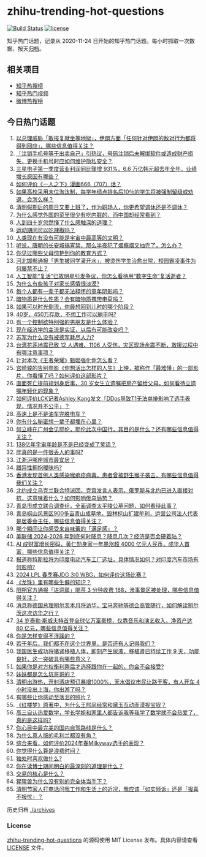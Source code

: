 # zhihu-trending-hot-questions

[![Build Status](https://github.com/justjavac/zhihu-trending-hot-questions/workflows/ci/badge.svg?branch=master)](https://github.com/justjavac/zhihu-trending-hot-questions/actions)
[![license](https://img.shields.io/github/license/justjavac/zhihu-trending-hot-questions)](https://github.com/justjavac/zhihu-trending-hot-questions/blob/master/LICENSE)

知乎热门话题，记录从 2020-11-24
日开始的知乎热门话题。每小时抓取一次数据，按天[归档](./archives)。

## 相关项目

- [知乎热搜榜](https://github.com/justjavac/zhihu-trending-top-search)
- [知乎热门视频](https://github.com/justjavac/zhihu-trending-hot-video)
- [微博热搜榜](https://github.com/justjavac/weibo-trending-hot-search)

## 今日热门话题

<!-- BEGIN -->
<!-- 最后更新时间 Sat Apr 06 2024 04:06:54 GMT+0800 (China Standard Time) -->

1. [以总理威胁「敢报复就坐等地狱」，伊朗方面「任何针对伊朗的敌对行为都将得到回应」，哪些信息值得关注？](https://www.zhihu.com/question/651823200)
1. [「注销手机号等于出卖自己」引热议，号码注销后未解绑软件或造成财产损失，更换手机号时应如何维护隐私安全？](https://www.zhihu.com/question/651809525)
1. [三星电子第一季度营业利润同比骤增 931%，6.6 万亿韩元超去年全年，业绩增长原因有哪些？](https://www.zhihu.com/question/651753860)
1. [如何评价《一人之下》漫画666（707）话？](https://www.zhihu.com/question/651687535)
1. [如果高校采用末位淘汰制，每学年绩点排名后10％的学生将被强制留级或劝退，会怎么样？](https://www.zhihu.com/question/651128258)
1. [清明假期后的周日又要上班了，作为职场人，你更希望调休还是不调休？](https://www.zhihu.com/question/651208000)
1. [为什么感觉外国的菜里很少有吃内脏的，而中国却经常看到？](https://www.zhihu.com/question/643098546)
1. [人到四十岁忽然懂了什么感触深的道理？](https://www.zhihu.com/question/639410716)
1. [运动期间可以吃辣椒吗？](https://www.zhihu.com/question/651830981)
1. [人类现在有没有可能是宇宙中最高等的文明？](https://www.zhihu.com/question/275244312)
1. [听说，唐朝的长安城搞宵禁，那么半夜犯了烟瘾烟又抽完了，怎么办？](https://www.zhihu.com/question/651044930)
1. [你见过哪些父母惊艳到你的教育方式？](https://www.zhihu.com/question/264918610)
1. [河北邯郸通报「男生被同学灌开水」，被烫伤学生治愈出院，校园霸凌事件为何屡禁不止？](https://www.zhihu.com/question/651793668)
1. [人工智能“复活”已故明星引发争议，你怎么看待用“数字生命”复活逝者？](https://www.zhihu.com/question/651823067)
1. [为什么有些孩子对家长感情很淡漠?](https://www.zhihu.com/question/651852834)
1. [每个人都有一辈子都无法释怀的童年阴影吗？](https://www.zhihu.com/question/651764287)
1. [暗物质是什么性质？会有暗物质携带电荷吗？](https://www.zhihu.com/question/642625290)
1. [如果可以时光倒流，你最想回到儿时的哪个阶段？](https://www.zhihu.com/question/651766400)
1. [40岁，450万存款，不想工作可以躺平吗?](https://www.zhihu.com/question/651411791)
1. [有一个控制欲特别强的男朋友是什么体验？](https://www.zhihu.com/question/403693757)
1. [现在经济学的主流是实证，以后有可能改变吗？](https://www.zhihu.com/question/522398586)
1. [苏军为什么没有被德军耗尽人力?](https://www.zhihu.com/question/651666528)
1. [台湾花莲地震已致 12 人遇难、1106 人受伤，灾区现场余震不断，救援过程中有哪注意事项？](https://www.zhihu.com/question/651774896)
1. [针对本次《王者荣耀》甄姬强化你怎么看？](https://www.zhihu.com/question/634631468)
1. [宫崎骏的告别电影《你想活出怎样的人生》上映，被称作「最难懂」的一部影片，你看懂了吗？如何评价这部影片？](https://www.zhihu.com/question/651803867)
1. [直面死亡提前规划身后事，30 岁女生立遗嘱把房产留给父母，如何看待立遗嘱年轻化的现象？](https://www.zhihu.com/question/651674284)
1. [如何评价LCK记者Ashley Kang发文「DDos导致T1无法单排影响了选手表现，情况并不公平」？](https://www.zhihu.com/question/651771731)
1. [高速上是不是油车完胜电车？](https://www.zhihu.com/question/612068284)
1. [你有什么秘密想一辈子都埋在心里？](https://www.zhihu.com/question/308692374)
1. [何立峰在广州会见耶伦，耶伦此次中国行，其目的是什么？还有哪些信息值得关注？](https://www.zhihu.com/question/651803409)
1. [138亿年宇宙年龄是不是已经变成了笑话？](https://www.zhihu.com/question/647299271)
1. [胖真的是一件很丢人的事吗?](https://www.zhihu.com/question/525944677)
1. [江浙沪哪座城市最宜居？](https://www.zhihu.com/question/629414196)
1. [跟异性拥抱暧昧吗?](https://www.zhihu.com/question/650791492)
1. [香港发现首例人类感染猴疱疹病毒，患者曾被野生猴子袭击，有哪些信息值得我们关注？](https://www.zhihu.com/question/651816648)
1. [北约成立乌克兰联合特派团，克宫发言人表示，俄罗斯与北约已进入直接对抗，这意味着什么？如何影响俄乌局势？](https://www.zhihu.com/question/651745417)
1. [青岛市成立联合调查组，全面调查太平陵公墓问题，如何看待此事？](https://www.zhihu.com/question/651746331)
1. [青岛崂山风景区900多亩青山成墓地，毁林挖山扩建牟利，运营公司法人代表是居委会主任，哪些信息值得关注？](https://www.zhihu.com/question/651719174)
1. [哪个瞬间让你感受来自味蕾的「满足感」？](https://www.zhihu.com/question/642018108)
1. [美联储 2024-2026 年到底何时降息？降息几次？经济是否会硬着陆？](https://www.zhihu.com/question/649491848)
1. [AI 成财富增长密码，黄仁勋身家一年暴涨超 4000 亿元人民币，成华人首富，哪些信息值得关注？](https://www.zhihu.com/question/651719144)
1. [报道称特斯拉将为印度电动汽车工厂选址，具体情况如何？对印度汽车市场有何影响?](https://www.zhihu.com/question/651648214)
1. [2024 LPL 春季赛JDG 3:0 WBG，如何评价这场比赛？](https://www.zhihu.com/question/651805906)
1. [《龙珠》里有哪些生僻的知识？](https://www.zhihu.com/question/361519849)
1. [阳朔官方通报「进洞房」喝茶 3 分钟收费 168，涉事景区被处理，哪些信息值得关注？](https://www.zhihu.com/question/651648193)
1. [消息称德国总理朔尔茨本月将访华，宝马奔驰等德企高管随行，如何解读朔尔茨这次访华之行？](https://www.zhihu.com/question/651754159)
1. [34 岁泰勒·斯威夫特首登全球亿万富豪榜，仅靠音乐和演艺收入，净资产达 80 亿元，哪些信息值得关注？](https://www.zhihu.com/question/651648178)
1. [你是怎样变得不浮躁的？](https://www.zhihu.com/question/264122691)
1. [若干年后，我们都不在这个世界里，是否还有人记得我们？](https://www.zhihu.com/question/651808392)
1. [我国医生成功将猪肾移植人体，即刻产生尿液，移植肾已持续工作 9 天，功能良好，这一突破具有哪些意义？](https://www.zhihu.com/question/651719119)
1. [如果你是对方权衡利弊后才选择跟你在一起的，你会不会接受?](https://www.zhihu.com/question/458794028)
1. [妹妹都是怎么坑哥哥的？](https://www.zhihu.com/question/305097242)
1. [清明出游热，开封酒店预订暴增1000%，天水倡议市民让路于客，有人开车 4 小时没出上海，你出游了吗？](https://www.zhihu.com/question/651756478)
1. [有哪些让你感动至落泪的照片？](https://www.zhihu.com/question/61028170)
1. [《红楼梦》原著中，为什么王熙凤经常和黛玉互动而漠视宝钗？](https://www.zhihu.com/question/499765041)
1. [高三自认热爱数学，学长学姐和家里人都告诉我等我学了数学就不会热爱了，真的是这样吗?](https://www.zhihu.com/question/651248197)
1. [你心目中最完美的国内自驾路线是什么？](https://www.zhihu.com/question/640078900)
1. [为什么真人版的毛利兰都没有角？](https://www.zhihu.com/question/286452082)
1. [综合来看，如何评价2024年春Milkyway选手的表现？](https://www.zhihu.com/question/651726412)
1. [你觉得什么算是浪费时间？](https://www.zhihu.com/question/648282070)
1. [独处时喜欢做什么?](https://www.zhihu.com/question/644813051)
1. [你在读博士期间明白的最深刻的道理是什么？](https://www.zhihu.com/question/33336270)
1. [交易的核心是什么？](https://www.zhihu.com/question/556318718)
1. [猩猩兽为什么没有别的完全体当手下？](https://www.zhihu.com/question/650788734)
1. [清明节家人打电话问我工作和生活上的近况，我应该「如实倾诉」还是「报喜不报忧」？](https://www.zhihu.com/question/651208030)

<!-- END -->

历史归档 [./archives](./archives)

### License

[zhihu-trending-hot-questions](https://github.com/justjavac/zhihu-trending-hot-questions)
的源码使用 MIT License 发布。具体内容请查看 [LICENSE](./LICENSE) 文件。
